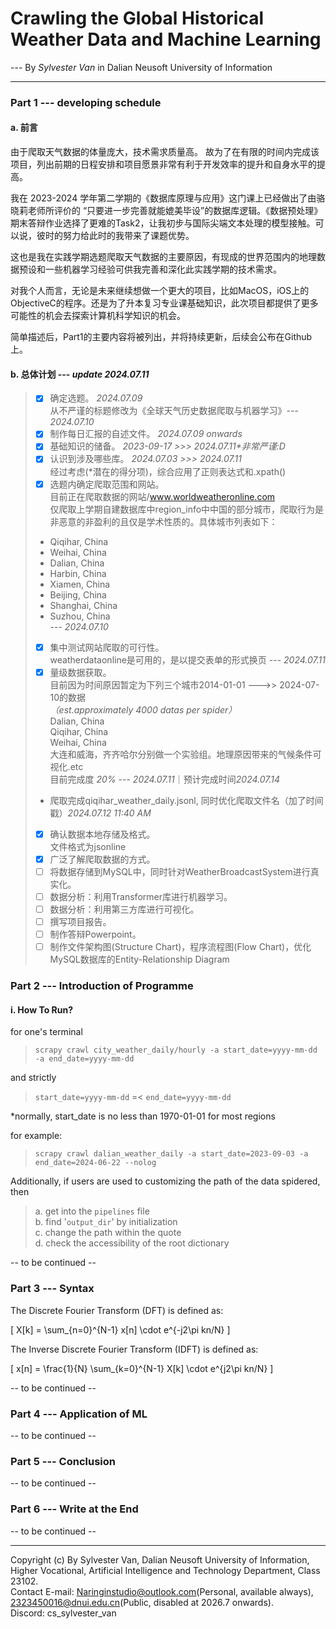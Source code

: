 # Crawling the Global Historical Weather Data and Machine Learning

--- By *Sylvester Van* in Dalian Neusoft University of Information

***

### Part 1 --- developing schedule

#### a. 前言

由于爬取天气数据的体量庞大，技术需求质量高。 故为了在有限的时间内完成该项目，列出前期的日程安排和项目愿景非常有利于开发效率的提升和自身水平的提高。</br>

我在 2023-2024 学年第二学期的《数据库原理与应用》这门课上已经做出了由骆晓莉老师所评价的 “只要进一步完善就能媲美毕设”的数据库逻辑。《数据预处理》期末答辩作业选择了更难的Task2，让我初步与国际尖端文本处理的模型接触。可以说，彼时的努力给此时的我带来了课题优势。</br>

这也是我在实践学期选题爬取天气数据的主要原因，有现成的世界范围内的地理数据预设和一些机器学习经验可供我完善和深化此实践学期的技术需求。</br>

对我个人而言，无论是未来继续想做一个更大的项目，比如MacOS，iOS上的ObjectiveC的程序。还是为了升本复习专业课基础知识，此次项目都提供了更多可能性的机会去探索计算机科学知识的机会。</br>

简单描述后，Part1的主要内容将被列出，并将持续更新，后续会公布在Github上。

#### b. 总体计划 --- *update 2024.07.11*

>- [x] 确定选题。 *2024.07.09* </br> 从不严谨的标题修改为《全球天气历史数据爬取与机器学习》--- *2024.07.10*
>- [x] 制作每日汇报的自述文件。 *2024.07.09 onwards* 
>- [x] 基础知识的储备。 *2023-09-17 >>> 2024.07.11\*非常严谨:D*
>- [x] 认识到涉及哪些库。 *2024.07.03 >>> 2024.07.11* </br> 经过考虑(*潜在的得分项)，综合应用了正则表达式和.xpath()
>- [x] 选题内确定爬取范围和网站。 </br> 目前正在爬取数据的网站/www.worldweatheronline.com </br> 仅爬取上学期自建数据库中region_info中中国的部分城市，爬取行为是非恶意的非盈利的且仅是学术性质的。具体城市列表如下：
>- Qiqihar, China
>- Weihai, China
>- Dalian, China
>- Harbin, China
>- Xiamen, China
>- Beijing, China
>- Shanghai, China
>- Suzhou, China </br> --- *2024.07.10*
>- [x] 集中测试网站爬取的可行性。</br> weatherdataonline是可用的，是以提交表单的形式换页 --- *2024.07.11* </br> 
>- [x] 量级数据获取。</br> 目前因为时间原因暂定为下列三个城市2014-01-01 --->> 2024-07-10的数据 </br>*（est.approximately 4000 datas per spider）* </br> Dalian, China </br> Qiqihar, China </br> Weihai, China </br> 大连和威海，齐齐哈尔分别做一个实验组。地理原因带来的气候条件可视化.etc </br> 目前完成度 *20%* --- *2024.07.11*｜预计完成时间*2024.07.14*
>- 爬取完成qiqihar_weather_daily.jsonl, 同时优化爬取文件名（加了时间戳）*2024.07.12 11:40 AM*
>- [x] 确认数据本地存储及格式。</br> 文件格式为jsonline
>- [x] 广泛了解爬取数据的方式。
>- [ ] 将数据存储到MySQL中，同时针对WeatherBroadcastSystem进行真实化。
>- [ ] 数据分析：利用Transformer库进行机器学习。
>- [ ] 数据分析：利用第三方库进行可视化。
>- [ ] 撰写项目报告。
>- [ ] 制作答辩Powerpoint。
>- [ ] 制作文件架构图(Structure Chart)，程序流程图(Flow Chart)，优化MySQL数据库的Entity-Relationship Diagram

### Part 2 --- Introduction of Programme

#### i. How To Run?

for one's terminal

> `scrapy crawl city_weather_daily/hourly -a start_date=yyyy-mm-dd -a end_date=yyyy-mm-dd` </br>

and strictly

> `start_date=yyyy-mm-dd` =< `end_date=yyyy-mm-dd` 

*normally, start_date is no less than 1970-01-01 for most regions

for example:

> `scrapy crawl dalian_weather_daily -a start_date=2023-09-03 -a end_date=2024-06-22 --nolog`

Additionally, if users are used to customizing the path of the data spidered, then

> a. get into the `pipelines` file </br>
> b. find '`output_dir`' by initialization </br>
> c. change the path within the quote </br>
> d. check the accessibility of the root dictionary </br>

-- to be continued --

### Part 3 --- Syntax

The Discrete Fourier Transform (DFT) is defined as:

\[ X[k] = \sum_{n=0}^{N-1} x[n] \cdot e^{-j2\pi kn/N} \]

The Inverse Discrete Fourier Transform (IDFT) is defined as:

\[ x[n] = \frac{1}{N} \sum_{k=0}^{N-1} X[k] \cdot e^{j2\pi kn/N} \]

-- to be continued --

### Part 4 --- Application of ML

-- to be continued --

### Part 5 --- Conclusion

-- to be continued --

### Part 6 --- Write at the End

-- to be continued --

***

Copyright (c) By Sylvester Van, Dalian Neusoft University of Information, Higher Vocational, Artificial Intelligence and Technology Department, Class 23102. </br>
Contact E-mail: Naringinstudio@outlook.com(Personal, available always), 2323450016@dnui.edu.cn(Public, disabled at 2026.7 onwards). </br>
Discord: cs_sylvester_van
